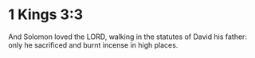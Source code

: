 # 1 Kings 3:3

And Solomon loved the LORD, walking in the statutes of David his father: only he sacrificed and burnt incense in high places.